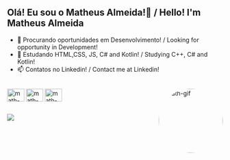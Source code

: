 ## Olá! Eu sou o Matheus Almeida!👋 / Hello! I'm Matheus Almeida

- 🔭 Procurando oportunidades em Desenvolvimento! / Looking for opportunity in Development!
- 🌱 Estudando HTML,CSS, JS, C# and Kotlin! / Studying C++, C# and Kotlin!
- 📫 Contatos no Linkedin! / Contact me at Linkedin! 

<div style="display: inline_block"><br>
  <img align="center" alt="math-kotlin" height="30" width="40" <img src="https://cdn.jsdelivr.net/gh/devicons/devicon/icons/kotlin/kotlin-original.svg" />
  <img align="center" alt="math-csharp" height="30" width="40" <img src="https://cdn.jsdelivr.net/gh/devicons/devicon/icons/csharp/csharp-original.svg" />
  <img align="center" alt="math-cplusplus" height="30" width="40" <img src="https://cdn.jsdelivr.net/gh/devicons/devicon/icons/cplusplus/cplusplus-original.svg" />
   <img align="right" alt="math-gif" height="150" style="border-radius:90px;" src="https://cdn.discordapp.com/attachments/963127371286868050/1072925356287328316/ezgif.com-gif-maker.gif">
</div>

##

<div
  <a href="https://www.linkedin.com/in/matheus-almeida-362a67213" target="_blank"><img src="https://img.shields.io/badge/LinkedIn-0077B5?style=for-the-badge&logo=linkedin&logoColor=white" target="_blank"></a> 
  
</div>

##
